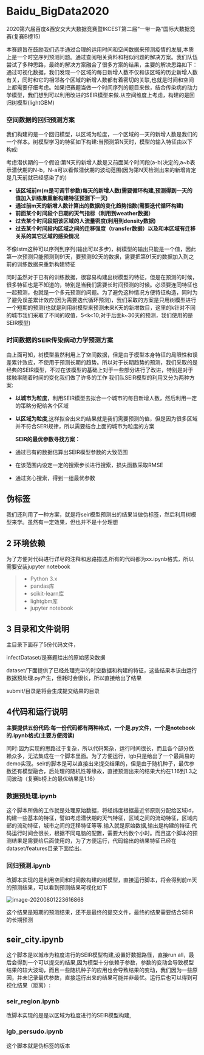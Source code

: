 # Baidu_BigData2020
2020第六届百度&amp;西安交大大数据竞赛暨IKCEST第二届“一带一路”国际大数据竞赛(复赛B榜15)

本赛题旨在鼓励我们选手通过合理的运用时间和空间数据来预测疫情的发展,本质上是一个时空序列预测问题。通过查阅相关资料和相似问题的解决方案。我们队伍尝试了多种思路，最终的解决方案融合了很多方案的结果，主要的解决思路如下：通过可视化数据，我们发现一个区域的每日新增人数不仅和该区域的历史新增人数有关，同时和它的相邻各个区域的新增人数都有着密切的关联,也就是时间和空间上都需要仔细考虑。如果把赛题当做一个时间序列的题目来做，结合传染病的动力学模型，我们想到可以利用改进的SEIR模型来做.从空间维度上考虑，构建的是回归树模型(lightGBM)

### 空间数据的回归预测方案

我们构建的是一个回归模型，以区域为粒度，一个区域的一天的新增人数是我们的一个样本。树模型学习的特征如下构建:当预测第N天时，模型的输入特征由以下构成:

考虑潜伏期的一个假设:第N天的新增人数是又前面某个时间段(a-b)决定的,a~b表示潜伏期的N-b，N-a可以看做潜伏期的波动范围(因为第N天检测出来的新增肯定是几天前就已经感染了的)

- **该区域前m(m是可调节参数)每天的新增人数(需要循环构建,预测得到一天的值加入训练集重新构建特征预测下一天)**
- **通过前m天的新增人数计算出的数据的变化趋势指数(需要迭代循环构建)**
- **前面某个时间段个日期的天气指标（利用到weather数据）**
- **过去某个时间段期该区域的人流量密度(利用到density数据)**
- **过去某个时间段内区域之间的迁移强度（transfer数据）以及和本区域有迁移关系的其它区域的感染情况**

不像lstm这种可以序列到序列(输出可以多步)，树模型的输出只能是一个值，因此第一次预测只能预测到91天，要预测92天的数据，需要把第91天的数据加入到之前的训练数据来重新构建特征

同时虽然对于已有的训练数据，很容易构建出树模型的特征，但是在预测的时候，很多特征也是不知道的，特别是当我们需要长时间预测的时候。必须要连同特征也一起预测，也就是一个多元预测的问题。为了避免这种情况方便特征构造，同时为了避免误差累计效应(因为需要迭代循环预测)，我们采取的方案是只用树模型进行一个短期的预测(也就是利用树模型来预测未来K天的新增数目，这里的k针对不同的城市我们采取了不同的取值，5<k<10;对于后面k~30天的预测，我们使用的是SEIR模型)

### 时间数据的SEIR传染病动力学预测方案

由上面可知，树模型虽然利用上了空间数据，但是由于模型本身特征的局限性和误差累计效应，不使用于预测长期的趋势。所以对于长期趋势的预测，我们采取的是经典的SEIR模型，不过在该模型的基础上对于一些部分进行了改进，特别是对于接触率随着时间的变化我们做了许多的工作
我们队SEIR模型的利用又分为两种方案:

- **以城市为粒度**，利用SEIR模型去拟合一个城市的每日新增人数，然后利用一定的策略分配给各个区域

- **以区域为粒度**,这样拟合出来的结果就是我们需要预测的值，但是因为很多区域并不符合SERI规律，所以需要结合上面的城市为粒度的方案

  **SEIR的最优参数寻找方案：**

- 通过已有的数据估算出SEIR模型参数的大致范围

- 在该范围内设定一定的搜索步长进行搜索，损失函数采取RMSE

- 通过贪心搜索，得到一组最优参数

## 伪标签

我们还利用了一种方案，就是将seir模型预测出的结果当做伪标签，然后利用树模型来学。虽然有一定效果，但也并不是十分理想
## 2 环境依赖

为了方便对代码进行详尽的注释和思路描述,所有的代码都为xx.ipynb格式，所以需要安装jupyter notebook

> - Python 3.x
> - pandas库
> - scikit-learn库
> - lightgbm库
> - jupyter notebook



## 3 目录和文件说明

主目录下面存了5份代码文件，

infectDataset/是赛题给出的原始感染数据

dataset/下面提供了已经处理完毕的时空数据和构建的特征，这些结果本该由运行数据预处理.py产生，但耗时会很长，所以直接给出了结果

submit/目录是将会生成提交结果的目录

## 4代码和运行说明

**主要提供五份代码:每一份代码都有两种格式，一个是.py文件，一个是notebook的.ipynb格式(主要方便阅读)**

同时:因为实现的思路过于复杂，所以代码繁杂，运行时间很长，而且各个部分依赖众多，无法集成在一个脚本里面。为了方便运行，lgb只是给出了一个最简易的demo实现。seir的脚本是可以直接出来提交结果的，但是由于随机种子，最优参数还有模型融合，后处理的随机性等缘故，直接预测出来的结果大约在1.16到1.3之间波动（复赛b榜上的最优结果是1.16）

### 数据预处理.ipynb

这个脚本所做的工作就是处理原始数据，将经纬度根据最近邻原则分配给区域id，构建一些基本的特征，譬如考虑潜伏期的天气特征，区域之间的流动特征，区域内部的流动特征，城市之间的迁移特征等等.输入就是原始数据,输出是构建的特征.代码运行时间会很长，根据不同电脑的配置，需要大约数个小时。而且这个脚本的预测结果是需要给后面使用的，为了方便运行，代码输出的结果特征已经在dataset/features目录下面给出。

### 回归预测.ipynb

改脚本实现的是利用空间和时间数构建的树模型，直接运行脚本，将会得到前m天的预测结果，可以看到预测结果可视化如下

![image-20200801223616868](C:\Users\Administrator\AppData\Roaming\Typora\typora-user-images\image-20200801223616868.png)

这个结果是短期的预测结果，还不是最终的提交文件，最终的结果需要结合SEIR的长期预测

## seir_city.ipynb

这个脚本是以城市为粒度进行的SEIR模型构建,设置好数据路径，直接run all，最后会得到一个可以提交的结果,因为模型十分依赖于参数，参数的变动会导致模型结果的较大波动，而且一些随机种子的应用也会导致结果的变动，我们因为一些原因，并未记录最优参数，直接运行出来的结果可能并非最优。运行后也可以得到可视化结果（距离）:

### seir_region.ipynb

改脚本实现的是是以区域为粒度进行的SEIR模型构建,

### lgb_persudo.ipynb

这个脚本就是伪标签的版本
